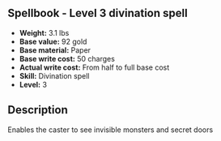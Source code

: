 ## Spellbook - Level 3 divination spell

- **Weight:** 3.1 lbs
- **Base value:** 92 gold
- **Base material:** Paper
- **Base write cost:** 50 charges
- **Actual write cost:** From half to full base cost
- **Skill:** Divination spell
- **Level:** 3

## Description

Enables the caster to see invisible monsters and secret doors
